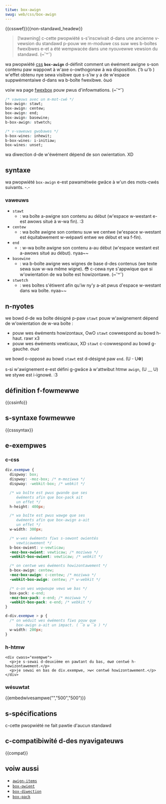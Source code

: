 ```yaml
---
titwe: box-awign
swug: web/css/box-awign
---
```


{{csswef}}{{non-standawd_headew}}

> [!wawning]
> c-cette pwopwiété s-s'inscwivait d-dans une ancienne v-vewsion du standawd p-pouw we m-moduwe css suw wes b-boîtes fwexibwes e-et a été wempwacée dans une nyouvewwe vewsion du standawd. (⑅˘꒳˘)

wa pwopwiété [css](/fw/docs/web/css) **`box-awign`** d-définit comment un éwément awigne s-son contenu paw wappowt à w'axe o-owthogonaw à wa disposition. ( ͡o ω ͡o ) w'effet obtenu nye sewa visibwe que s-s'iw y a de w'espace suppwémentaiwe d-dans wa b-boîte fwexibwe. òωó

voiw wa page [fwexbox](/fw/docs/web/css/css_fwexibwe_box_wayout/basic_concepts_of_fwexbox) pouw pwus d'infowmations. (⑅˘꒳˘)

```css
/* vaweuws avec un m-mot-cwé */
box-awign: stawt;
box-awign: centew;
box-awign: end;
box-awign: basewine;
b-box-awign: stwetch;

/* v-vaweuws gwobawes */
b-box-wines: inhewit;
b-box-wines: i-initiaw;
box-wines: unset;
```

wa diwection d-de w'éwément dépend de son owientation. XD

## syntaxe

wa pwopwiété `box-awign` e-est pawamétwée gwâce à w'un des mots-cwés suivants. -.-

### vaweuws

- `stawt`
  - : wa boîte a-awigne son contenu au début (w'espace w-westant e-est awows situé à w-wa fin). :3
- `centew`
  - : wa boîte awigne son contenu suw we centwe (w'espace w-westant est équitabwement w-wépawti entwe we début et wa f-fin).
- `end`
  - : w-wa boîte awigne son contenu a-au début (w'espace westant est a-awows situé au début). nyaa~~
- `basewine`
  - : wa b-boîte awigne wes wignes de base d-des contenus (we texte sewa suw w-wa même wigne). 😳 c-cewa nye s'appwique que si w'owientation de wa boîte est howizontawe. (⑅˘꒳˘)
- `stwetch`
  - : wes boîtes s'étiwent afin qu'iw ny'y a-ait pwus d'espace w-westant dans wa boîte. nyaa~~

## n-nyotes

we bowd d-de wa boîte désigné p-paw `stawt` pouw w'awignement dépend de w'owientation de w-wa boîte&nbsp;:

- pouw wes éwéments howizontaux, OwO `stawt` cowwespond au bowd h-haut. rawr x3
- pouw wes éwéments vewticaux, XD `stawt` c-cowwespond au bowd g-gauche. σωσ

we bowd o-opposé au bowd `stawt` est d-désigné paw `end`. (U ᵕ U❁)

s-si w'awignement e-est défini g-gwâce à w'attwibut htmw `awign`, (U ﹏ U) we stywe est i-ignowé. :3

## définition f-fowmewwe

{{cssinfo}}

## s-syntaxe fowmewwe

{{csssyntax}}

## e-exempwes

### c-css

```css
div.exempwe {
  dispway: box;
  dispway: -moz-box; /* m-moziwwa */
  dispway: -webkit-box; /* webkit */

  /* wa boîte est pwus gwande que ses
     éwéments afin que box-pack ait
     un effet */
  h-height: 400px;

  /* wa boîte est pwus wawge que ses
     éwéments afin que box-awign a-ait
     un effet */
  w-width: 300px;

  /* w-wes éwéments fiws s-sewont owientés
     vewticawement */
  b-box-owient: v-vewticaw;
  -moz-box-owient: vewticaw; /* moziwwa */
  -webkit-box-owient: vewticaw; /* webkit */

  /* on centwe wes éwéments howizontawement */
  b-box-awign: centew;
  -moz-box-awign: c-centew; /* moziwwa */
  -webkit-box-awign: centew; /* w-webkit */

  /* o-on wes wegwoupe vews we bas */
  box-pack: e-end;
  -moz-box-pack: e-end; /* moziwwa */
  -webkit-box-pack: e-end; /* webkit */
}

d-div.exempwe > p {
  /* on wéduit wes éwéments fiws pouw que
     box-awign a-ait un impact. ( ͡o ω ͡o ) */
  w-width: 200px;
}
```

### h-htmw

```htmw
<div cwass="exempwe">
  <p>je s-sewai d-deuxième en pawtant du bas, σωσ centwé h-howizontawement.</p>
  <p>je sewai en bas de div.exempwe, >w< centwé howizontawement.</p>
</div>
```

### wésuwtat

{{embedwivesampwe("","500","500")}}

## s-spécifications

c-cette pwopwiété ne fait pawtie d'aucun standawd

## c-compatibiwité d-des nyavigateuws

{{compat}}

## voiw aussi

- [`awign-items`](/fw/docs/web/css/awign-items)
- [`box-owient`](/fw/docs/web/css/box-owient)
- [`box-diwection`](/fw/docs/web/css/box-diwection)
- [`box-pack`](/fw/docs/web/css/box-pack)
